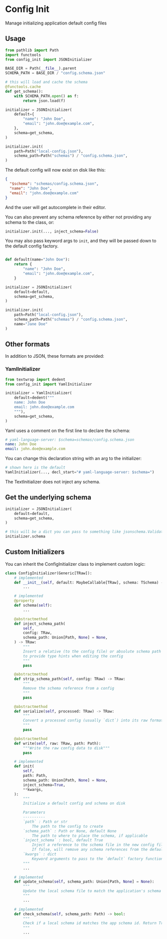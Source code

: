 # Config Init

Manage initializing application default config files

## Usage

```py
from pathlib import Path
import functools
from config_init import JSONInitializer

BASE_DIR = Path(__file__).parent
SCHEMA_PATH = BASE_DIR / "config.schema.json"

# this will load and cache the schema
@functools.cache
def get_schema():
    with SCHEMA_PATH.open() as f:
        return json.load(f)

initializer = JSONInitializer(
    default={
        "name": "John Doe",
        "email": "john.doe@example.com",
    },
    schema=get_schema,
)

initializer.init(
    path=Path("local-config.json"),
    schema_path=Path("schemas") / "config.schema.json",
)
```

The default config will now exist on disk like this:

```json
{
  "$schema": "schemas/config.schema.json",
  "name": "John Doe",
  "email": "john.doe@example.com"
}
```

And the user will get autocomplete in their editor.

You can also prevent any schema reference by either not providing any schema to the class, or:

```py
initializer.init(..., inject_schema=False)
```

You may also pass keyword args to `init`, and they will be passed down to the default config factory.

```py

def default(name="John Doe"):
    return {
        "name": "John Doe",
        "email": "john.doe@example.com",
    }

initializer = JSONInitializer(
    default=default,
    schema=get_schema,
)

initializer.init(
    path=Path("local-config.json"),
    schema_path=Path("schemas") / "config.schema.json",
    name="Jane Doe"
)
```

## Other formats

In addition to JSON, these formats are provided:

### YamlInitializer

```py
from textwrap import dedent
from config_init import YamlInitializer

initializer = YamlInitializer(
    default=dedent("""
    name: John Doe
    email: john.doe@example.com
    """),
    schema=get_schema,
)
```

Yaml uses a comment on the first line to declare the schema:

```yaml
# yaml-language-server: $schema=schemas/config.schema.json
name: John Doe
email: john.doe@example.com
```

You can change this declaration string with an arg to the initializer:

```py
# shown here is the default
YamlInitializer(..., decl_start="# yaml-language-server: $schema=")
```

The TextInitializer does not inject any schema.

## Get the underlying schema

```py
initializer = JSONInitializer(
    default=default,
    schema=get_schema,
)

# this will be a dict you can pass to something like jsonschema.Validator
initializer.schema
```

## Custom Initializers

You can inherit the ConfigInitializer class to implement custom logic:

```py
class ConfigInitializer(Generic[TRaw]):
    # implemented
    def __init__(self, default: MaybeCallable[TRaw], schema: TSchema) -> None:
        ...

    # implemented
    @property
    def schema(self):
        ...

    @abstractmethod
    def inject_schema_path(
        self,
        config: TRaw,
        schema_path: Union[Path, None] = None,
    ) -> TRaw:
        """
        Insert a relative (to the config file) or absolute schema path into the config,
        to provide type hints when editing the config
        """
        pass

    @abstractmethod
    def strip_schema_path(self, config: TRaw) -> TRaw:
        """
        Remove the schema reference from a config
        """
        pass

    @abstractmethod
    def serialize(self, processed: TRaw) -> TRaw:
        """
        Convert a processed config (usually `dict`) into its raw format, ready to write to disk.
        """
        pass

    @abstractmethod
    def write(self, raw: TRaw, path: Path):
        """Write the raw config data to disk"""
        pass

    # implemented
    def init(
        self,
        path: Path,
        schema_path: Union[Path, None] = None,
        inject_schema=True,
        **kwargs,
    ):
        """
        Initialize a default config and schema on disk

        Parameters
        ----------
        `path` : Path or str
            The path to the config to create
        `schema_path` : Path or None, default None
            The path to where to place the schema, if applicable
        `inject_schema` : bool, default True
            Inject a reference to the schema file in the new config file.
            If false, will remove any schema references from the default.
        `kwargs` : dict
            Keyword arguments to pass to the `default` factory function, if applicable.
        """
        ...

    # implemented
    def update_schema(self, schema_path: Union[Path, None] = None):
        """
        Update the local schema file to match the application's schema
        """
        ...

    # implemented
    def check_schema(self, schema_path: Path) -> bool:
        """
        Check if a local schema id matches the app schema id. Return True if they match.
        """
        ...
```
